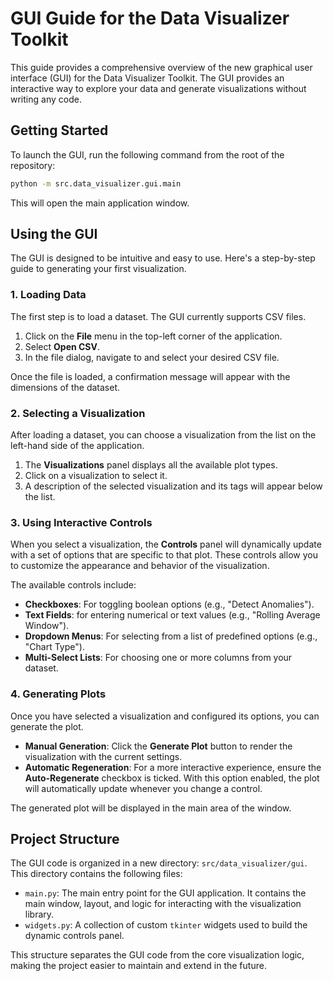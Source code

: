 # GUI Guide for the Data Visualizer Toolkit

This guide provides a comprehensive overview of the new graphical user interface (GUI) for the Data Visualizer Toolkit. The GUI provides an interactive way to explore your data and generate visualizations without writing any code.

## Getting Started

To launch the GUI, run the following command from the root of the repository:

```bash
python -m src.data_visualizer.gui.main
```

This will open the main application window.

## Using the GUI

The GUI is designed to be intuitive and easy to use. Here's a step-by-step guide to generating your first visualization.

### 1. Loading Data

The first step is to load a dataset. The GUI currently supports CSV files.

1.  Click on the **File** menu in the top-left corner of the application.
2.  Select **Open CSV**.
3.  In the file dialog, navigate to and select your desired CSV file.

Once the file is loaded, a confirmation message will appear with the dimensions of the dataset.

### 2. Selecting a Visualization

After loading a dataset, you can choose a visualization from the list on the left-hand side of the application.

1.  The **Visualizations** panel displays all the available plot types.
2.  Click on a visualization to select it.
3.  A description of the selected visualization and its tags will appear below the list.

### 3. Using Interactive Controls

When you select a visualization, the **Controls** panel will dynamically update with a set of options that are specific to that plot. These controls allow you to customize the appearance and behavior of the visualization.

The available controls include:

*   **Checkboxes**: For toggling boolean options (e.g., "Detect Anomalies").
*   **Text Fields**: for entering numerical or text values (e.g., "Rolling Average Window").
*   **Dropdown Menus**: For selecting from a list of predefined options (e.g., "Chart Type").
*   **Multi-Select Lists**: For choosing one or more columns from your dataset.

### 4. Generating Plots

Once you have selected a visualization and configured its options, you can generate the plot.

*   **Manual Generation**: Click the **Generate Plot** button to render the visualization with the current settings.
*   **Automatic Regeneration**: For a more interactive experience, ensure the **Auto-Regenerate** checkbox is ticked. With this option enabled, the plot will automatically update whenever you change a control.

The generated plot will be displayed in the main area of the window.

## Project Structure

The GUI code is organized in a new directory: `src/data_visualizer/gui`. This directory contains the following files:

*   `main.py`: The main entry point for the GUI application. It contains the main window, layout, and logic for interacting with the visualization library.
*   `widgets.py`: A collection of custom `tkinter` widgets used to build the dynamic controls panel.

This structure separates the GUI code from the core visualization logic, making the project easier to maintain and extend in the future.